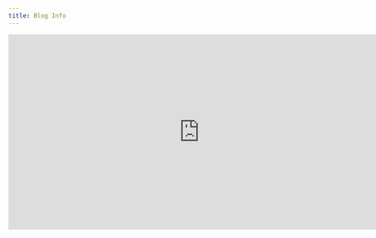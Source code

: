 ```yaml
---
title: Blog Info  
---
```




<iframe src="https://docs.google.com/spreadsheet/embeddedform?formkey=dDZBQ1ZMdmI2T1g4Z0hTcXp1TmFBRkE6MQ" width="760" height="390" frameborder="0" marginheight="0" marginwidth="0">Loading...</iframe>
